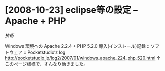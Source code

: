 # [2008-10-23] eclipse等の設定 – Apache + PHP
_技術_

Windows 環境への Apache 2.2.4 + PHP 5.2.0 導入(インストール)記録 :: ソフトウェア :: Pocketstudio’z log
<a href="http://pocketstudio.jp/log2/2007/01/windows_apache_224_php_520.html" target="_blank">http://pocketstudio.jp/log2/2007/01/windows_apache_224_php_520.html</a>
↑このページ様様で、すんなり動きました。

